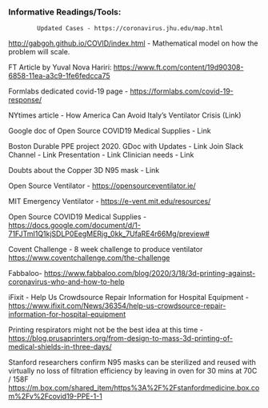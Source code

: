 ### Informative Readings/Tools: 

            Updated Cases - https://coronavirus.jhu.edu/map.html

http://gabgoh.github.io/COVID/index.html - Mathematical model on how the problem will scale.    

FT Article by Yuval Nova Hariri: https://www.ft.com/content/19d90308-6858-11ea-a3c9-1fe6fedcca75

Formlabs dedicated covid-19 page - https://formlabs.com/covid-19-response/

NYtimes article - How America Can Avoid Italy’s Ventilator Crisis (Link)

Google doc of Open Source COVID19 Medical Supplies - Link

Boston Durable PPE project 2020.
              GDoc with Updates - Link
  Join Slack Channel  - Link 
  Presentation - Link
  Clinician needs - Link

Doubts about the Copper 3D N95 mask - Link

Open Source Ventilator - https://opensourceventilator.ie/

MIT Emergency Ventilator - https://e-vent.mit.edu/resources/

Open Source COVID19 Medical Supplies - https://docs.google.com/document/d/1-71FJTmI1Q1kjSDLP0EegMERjg_0kk_7UfaRE4r66Mg/preview#

Covent Challenge - 8 week challenge to produce ventilator https://www.coventchallenge.com/the-challenge

Fabbaloo- https://www.fabbaloo.com/blog/2020/3/18/3d-printing-against-coronavirus-who-and-how-to-help

iFixit - Help Us Crowdsource Repair Information for Hospital Equipment -  https://www.ifixit.com/News/36354/help-us-crowdsource-repair-information-for-hospital-equipment

Printing respirators might not be the best idea at this time - https://blog.prusaprinters.org/from-design-to-mass-3d-printing-of-medical-shields-in-three-days/

Stanford researchers confirm N95 masks can be sterilized and reused with virtually no
loss of filtration efficiency by leaving in oven for 30 mins at 70C / 158F
https://m.box.com/shared_item/https%3A%2F%2Fstanfordmedicine.box.com%2Fv%2Fcovid19-PPE-1-1


